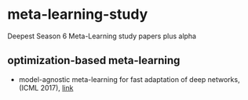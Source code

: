 # meta-learning-study
Deepest Season 6 Meta-Learning study papers plus alpha

## optimization-based meta-learning
+ model-agnostic meta-learning for fast adaptation of deep networks, (ICML 2017), [link](https://arxiv.org/abs/1703.03400)
